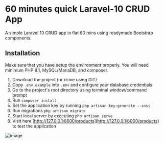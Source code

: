 # 60 minutes quick Laravel-10 CRUD App

A simple Laravel 10 CRUD app in flat 60 mins using readymade Bootstrap components.


## Installation

Make sure that you have setup the environment properly. You will need minimum PHP 8.1, MySQL/MariaDB, and composer.

1. Download the project (or clone using GIT)
2. Copy `.env.example` into `.env` and configure your database credentials
3. Go to the project's root directory using terminal window/command prompt
4. Run `composer install`
5. Set the application key by running `php artisan key:generate --ansi`
6. Run migrations `php artisan migrate`
7. Start local server by executing `php artisan serve`
8. Visit here [http://127.0.0.1:8000/products](http://127.0.0.1:8000/products) to test the application


![image](https://github.com/sachnaror/laravel-10-crud/assets/9551754/ec0d1335-3b6e-4561-aa01-11feb36fc5fe)

